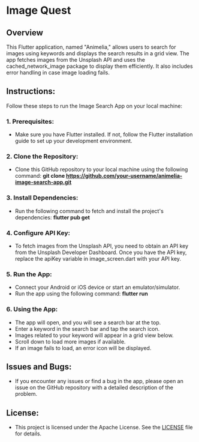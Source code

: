 # Image Quest

## Overview

This Flutter application, named "Animelia," allows users to search for images using keywords and displays the search results in a grid view. The app fetches images from the Unsplash API and uses the cached_network_image package to display them efficiently. It also includes error handling in case image loading fails.

## Instructions:

Follow these steps to run the Image Search App on your local machine:

### 1. Prerequisites:

- Make sure you have Flutter installed. If not, follow the Flutter installation guide to set up your development environment.

### 2. Clone the Repository: 

- Clone this GitHub repository to your local machine using the following command: **git clone https://github.com/your-username/animelia-image-search-app.git**

### 3. Install Dependencies:

- Run the following command to fetch and install the project's dependencies: **flutter pub get**

### 4. Configure API Key:

- To fetch images from the Unsplash API, you need to obtain an API key from the Unsplash Developer Dashboard. Once you have the API key, replace the apiKey variable in image_screen.dart with your API key.

### 5. Run the App:

- Connect your Android or iOS device or start an emulator/simulator.
- Run the app using the following command: **flutter run**

### 6. Using the App:

- The app will open, and you will see a search bar at the top.
- Enter a keyword in the search bar and tap the search icon.
- Images related to your keyword will appear in a grid view below.
- Scroll down to load more images if available.
- If an image fails to load, an error icon will be displayed.

## Issues and Bugs:

- If you encounter any issues or find a bug in the app, please open an issue on the GitHub repository with a detailed description of the problem.

## License:

- This project is licensed under the Apache License. See the [LICENSE](https://github.com/Biswajeet-23/Image_Quest/blob/master/LICENSE) file for details.
